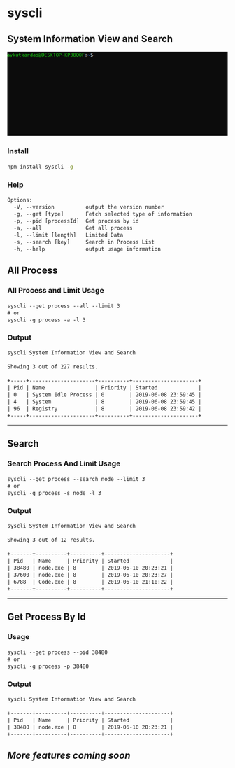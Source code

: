 # syscli

## System Information View and Search

![Preview](https://github.com/aykutkardas/syscli/blob/master/syscli-preview.gif?raw=true)


### Install
```sh
npm install syscli -g
```

### Help
```
Options:
  -V, --version          output the version number
  -g, --get [type]       Fetch selected type of information
  -p, --pid [processId]  Get process by id
  -a, --all              Get all process
  -l, --limit [length]   Limited Data
  -s, --search [key]     Search in Process List
  -h, --help             output usage information
```
## All Process

### All Process and Limit Usage
```
syscli --get process --all --limit 3
# or
syscli -g process -a -l 3
```

### Output
```
syscli System Information View and Search

Showing 3 out of 227 results.

+-----+---------------------+----------+---------------------+
| Pid | Name                | Priority | Started             |
| 0   | System Idle Process | 0        | 2019-06-08 23:59:45 |
| 4   | System              | 8        | 2019-06-08 23:59:45 |
| 96  | Registry            | 8        | 2019-06-08 23:59:42 |
+-----+---------------------+----------+---------------------+
```
___
## Search

### Search Process And Limit Usage

```
syscli --get process --search node --limit 3
# or
syscli -g process -s node -l 3
```

### Output
```
syscli System Information View and Search

Showing 3 out of 12 results.

+-------+----------+----------+---------------------+
| Pid   | Name     | Priority | Started             |
| 38480 | node.exe | 8        | 2019-06-10 20:23:21 |
| 37600 | node.exe | 8        | 2019-06-10 20:23:27 |
| 6788  | Code.exe | 8        | 2019-06-10 21:10:22 |
+-------+----------+----------+---------------------+
```

___

## Get Process By Id

### Usage
```
syscli --get process --pid 38480
# or
syscli -g process -p 38480
```

### Output
```
syscli System Information View and Search

+-------+----------+----------+---------------------+
| Pid   | Name     | Priority | Started             |
| 38480 | node.exe | 8        | 2019-06-10 20:23:21 |
+-------+----------+----------+---------------------+
```

## ***More features coming soon***